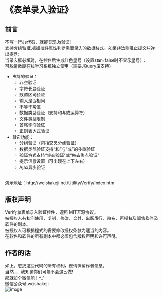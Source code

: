 ﻿
# 《表单录入验证》

## 前言
不写一行Js代码，就能实现Js验证!<br/>
支持分组验证,根据控件属性判断需要录入的数据格式，如果非法则阻止提交并弹出提示;<br/>
当录入框必填时，在控件后生成红色星号（设置star=false时不显示星号）；<br/>
可脱离微厦在线学习系统独立使用（需要JQuery库支持）<br/>
- 支持的验证：
   - 非空验证
   - 字符长度验证
   - 数值区间验证
   - 输入是否相同
   - 不等于某值
   - 数据类型验证（支持和与或运算符）
   - 文件类型限制
   - 首尾字符验证
   - 正则表达式验证 
- 其它功能：
   - 分组验证（包括交叉分组验证）
   - 数据类型验证支持“和”与“或”的多重验证
   - 验证方式支持“提交验证”或“失去焦点验证”
   - 提示信息设置（可出现在上下左右）
   - Ajax异步验证
<br/>
演示地址：http://weishakeji.net/Utility/Verify/Index.htm
 <br/>
 
## 版权声明
Verify.js表单录入验证控件，遵照 MIT开源协议。<br/>
被授权人有权利使用、复制、修改、合并、出版发行、散布、再授权及贩售软件及软件的副本。<br/>
被授权人可根据程式的需要修改授权条款为适当的内容。<br/>
在软件和软件的所有副本中都必须包含版权声明和许可声明。<br/>

## 作者的话
如上，您拥这些代码的所有权利，但请保留作者信息。<br/>
当然......我知道你们可能不会这么做!<br/>
那就加个微信吧！^_^<br/>
微信公众号:weishakeji<br/>
![image](https://github.com/weishakeji/Verify_Js/blob/master/Images/qr.png)
